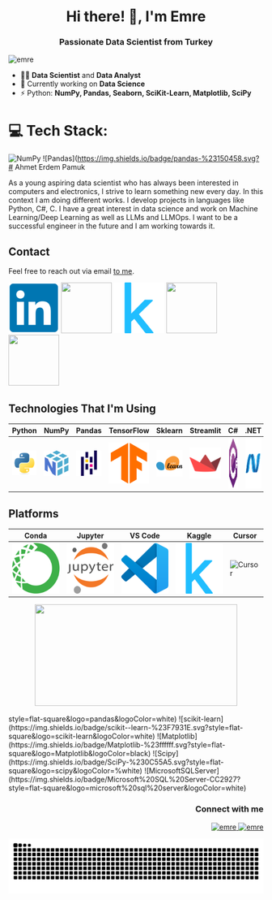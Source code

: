 <h1 align="center">Hi there! 👋, I'm Emre</h1>
<h3 align="center">Passionate Data Scientist from Turkey</h3>

<p align="left">
  <img src="https://komarev.com/ghpvc/?username=ardakaymaz&label=Profile%20views&color=0e75b6&style=plastic" alt="emre" />
</p>

- 💪🏻 **Data Scientist** and **Data Analyst**
- 🔭 Currently working on **Data Science**
- ⚡ Python: **NumPy, Pandas, Seaborn, SciKit-Learn, Matplotlib, SciPy**

# 💻 Tech Stack:
![NumPy](https://img.shields.io/badge/numpy-%23013243.svg?style=flat-square&logo=numpy&logoColor=white)
![Pandas](https://img.shields.io/badge/pandas-%23150458.svg?# Ahmet Erdem Pamuk

As a young aspiring data scientist who has always been interested in computers and electronics, I strive to learn something new every day. In this context I am doing different works. I develop projects in languages like Python, C#, C. I have a great interest in data science and work on Machine Learning/Deep Learning as well as LLMs and LLMOps. I want to be a successful engineer in the future and I am working towards it.

## Contact 

Feel free to reach out via email [to me](mailto:ahmeterdempmkk@gmail.com).

<a href="https://www.linkedin.com/in/ahmet-erdem-pamuk"><img width="100" height="100" src="https://github.com/devicons/devicon/blob/master/icons/linkedin/linkedin-original.svg"></a>
<a href="https://www.instagram.com/ahmeterdempmk"><img width="100" height="100" src="https://cdn4.iconfinder.com/data/icons/social-media-logos-6/512/62-instagram-512.png"></a>
<a href="https://www.kaggle.com/ahmeterdempamuk"><img width="100" height="100" src="https://github.com/devicons/devicon/blob/master/icons/kaggle/kaggle-original.svg"></a>
<a href="https://huggingface.co/ahmeterdempmk"><img width="100" height="100" src="https://workable-application-form.s3.amazonaws.com/advanced/production/61557f91d9510741dc62e7f8/c3635b59-a3d2-444a-b636-a9d0061dcdde"></a>
<a href="https://discord.com/users/472486824024211456"><img width="100" height="100" src="https://blog.pinwheel.com/hubfs/636e0a6a49cf127bf92de1e2_icon_clyde_blurple_RGB.png"></a>

## Technologies That I'm Using
| Python | NumPy | Pandas | TensorFlow | Sklearn | Streamlit | C# | .NET |
|:---:|:---:|:---:|:---:|:---:|:---:|:---:|:---:|
| ![Python](https://github.com/devicons/devicon/blob/master/icons/python/python-original.svg) | ![NumPy](https://github.com/devicons/devicon/blob/master/icons/numpy/numpy-original.svg) | ![Pandas](https://github.com/devicons/devicon/blob/master/icons/pandas/pandas-original.svg) | ![TensorFlow](https://github.com/devicons/devicon/blob/master/icons/tensorflow/tensorflow-original.svg) | ![Sklearn](https://github.com/devicons/devicon/blob/master/icons/scikitlearn/scikitlearn-original.svg) | ![Streamlit](https://github.com/devicons/devicon/blob/master/icons/streamlit/streamlit-original.svg) | <img src="https://github.com/devicons/devicon/blob/master/icons/csharp/csharp-original.svg" width="100" height="100"/> | <img src="https://github.com/devicons/devicon/blob/master/icons/dot-net/dot-net-original.svg" width="100" height="100"/> |

## Platforms
| Conda | Jupyter | VS Code | Kaggle | Cursor |
|----------|----------|----------|----------|----------|
|<img src="https://github.com/devicons/devicon/blob/master/icons/anaconda/anaconda-original.svg" title="Anaconda" alt="Conda" width="100" height="100"/>|<img src="https://github.com/devicons/devicon/blob/master/icons/jupyter/jupyter-original-wordmark.svg" title="Jupyter" alt="Jupyter" width="100" height="100"/>|<img src="https://github.com/devicons/devicon/blob/master/icons/vscode/vscode-original.svg" title="VS Code" alt="VS Code" width="100" height="100"/>|<img src="https://github.com/devicons/devicon/blob/master/icons/kaggle/kaggle-original.svg" title="VS Code" alt="Kaggle" width="100" height="100"/>| <img src="https://www.cursor.com/_next/image?url=%2F_next%2Fstatic%2Fmedia%2Flogo-dark.c2eae9ea.png&w=3840&q=100" title="Cursor" alt="Cursor" width="100" height="100"/> |

<p align="center">
 <img width="400" height="200" src="https://github-readme-stats.vercel.app/api/pin/?username=ahmeterdempmk&repo=evul-ml&theme=blue" /><br>
</p>style=flat-square&logo=pandas&logoColor=white)
![scikit-learn](https://img.shields.io/badge/scikit--learn-%23F7931E.svg?style=flat-square&logo=scikit-learn&logoColor=white)
![Matplotlib](https://img.shields.io/badge/Matplotlib-%23ffffff.svg?style=flat-square&logo=Matplotlib&logoColor=black)
![Scipy](https://img.shields.io/badge/SciPy-%230C55A5.svg?style=flat-square&logo=scipy&logoColor=%white)
![MicrosoftSQLServer](https://img.shields.io/badge/Microsoft%20SQL%20Server-CC2927?style=flat-square&logo=microsoft%20sql%20server&logoColor=white)

<h3 align="right">Connect with me</h3>
<p align="right">
  <a href="https://www.linkedin.com/in/cihatemrekaratas/" target="_blank">
    <img src="https://raw.githubusercontent.com/rahuldkjain/github-profile-readme-generator/master/src/images/icons/Social/linked-in-alt.svg" alt="emre" height="20" width="20" />
  </a>
  <a href="https://www.kaggle.com/emre21" target="_blank">
    <img src="https://raw.githubusercontent.com/rahuldkjain/github-profile-readme-generator/master/src/images/icons/Social/kaggle.svg" alt="emre" height="20" width="20" />
  </a>
</p>

 <img alt="github contribution grid snake animation" src="https://raw.githubusercontent.com/ArdaKaymaz/ArdaKaymaz/output/github-contribution-grid-snake.svg">
</picture>
